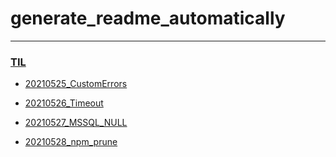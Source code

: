 # 
# generate_readme_automatically

---
### [TIL](./TIL/README.md)
- [20210525_CustomErrors](./TIL/20210525_CustomErrors/README.md)

- [20210526_Timeout](./TIL/20210526_Timeout/README.md)

- [20210527_MSSQL_NULL](./TIL/20210527_MSSQL_NULL/README.md)

- [20210528_npm_prune](./TIL/20210528_npm_prune/README.md)

